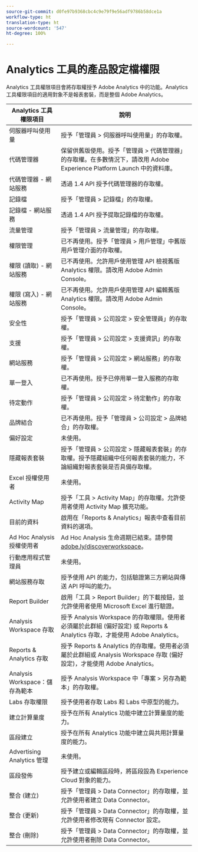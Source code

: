 ```yaml
---
source-git-commit: d0fe97b9368cbc4c9e79f9e56adf9786b58dce1a
workflow-type: ht
translation-type: ht
source-wordcount: '547'
ht-degree: 100%

---
```

# Analytics 工具的產品設定檔權限

Analytics 工具權限項目會將存取權授予 Adobe Analytics 中的功能。Analytics 工具權限項目的適用對象不是報表套裝，而是整個 Adobe Analytics。

| Analytics 工具權限項目 | 說明 |
|----|----|
| 伺服器呼叫使用量 | 授予「管理員 > 伺服器呼叫使用量」的存取權。 |
| 代碼管理器 | 保留供舊版使用。授予「管理員 > 代碼管理器」的存取權。在多數情況下，請改用 Adobe Experience Platform Launch 中的資料庫。 |
| 代碼管理器 - 網站服務 | 透過 1.4 API 授予代碼管理器的存取權。 |
| 記錄檔 | 授予「管理員 > 記錄檔」的存取權。 |
| 記錄檔 - 網站服務 | 透過 1.4 API 授予提取記錄檔的存取權。 |
| 流量管理 | 授予「管理員 > 流量管理」的存取權。 |
| 權限管理 | 已不再使用。授予「管理員 > 用戶管理」中舊版用戶管理介面的存取權。 |
| 權限 (讀取) - 網站服務 | 已不再使用。允許用戶使用管理 API 檢視舊版 Analytics 權限。請改用 Adobe Admin Console。 |
| 權限 (寫入) - 網站服務 | 已不再使用。允許用戶使用管理 API 編輯舊版 Analytics 權限。請改用 Adobe Admin Console。 |
| 安全性 | 授予「管理員 > 公司設定 > 安全管理員」的存取權。 |
| 支援 | 授予「管理員 > 公司設定 > 支援資訊」的存取權。 |
| 網站服務 | 授予「管理員 > 公司設定 > 網站服務」的存取權。 |
| 單一登入 | 已不再使用。授予已停用單一登入服務的存取權。 |
| 待定動作 | 授予「管理員 > 公司設定 > 待定動作」的存取權。 |
| 品牌結合 | 已不再使用。授予「管理員 > 公司設定 > 品牌結合」的存取權。 |
| 偏好設定 | 未使用。 |
| 隱藏報表套裝 | 授予「管理員 > 公司設定 > 隱藏報表套裝」的存取權。授予隱藏組織中任何報表套裝的能力，不論組織對報表套裝是否具備存取權。 |
| Excel 授權使用者 | 未使用。 |
| Activity Map | 授予「工具 > Activity Map」的存取權。允許使用者使用 Activity Map 擴充功能。 |
| 目前的資料 | 啟用在「Reports &amp; Analytics」報表中查看目前資料的選項。 |
|  Ad Hoc Analysis 授權使用者 | Ad Hoc Analysis 生命週期已結束。請參閱 [adobe.ly/discoverworkspace](https://adobe.ly/discoverworkspace)。 |
| 行動應用程式管理員 | 未使用。 |
| 網站服務存取 | 授予使用 API 的能力，包括驗證第三方網站與傳送 API 呼叫的能力。 |
| Report Builder | 啟用「工具 > Report Builder」的下載按鈕，並允許使用者使用 Microsoft Excel 進行驗證。 |
| Analysis Workspace 存取 | 授予 Analysis Workspace 的存取權限。使用者必須屬於此群組 (偏好設定) 或 Reports &amp; Analytics 存取，才能使用 Adobe Analytics。 |
| Reports &amp; Analytics 存取 | 授予 Reports &amp; Analytics 的存取權。使用者必須屬於此群組或 Analysis Workspace 存取 (偏好設定)，才能使用 Adobe Analytics。 |
| Analysis Workspace：儲存為範本 | 授予 Analysis Workspace 中「專案 > 另存為範本」的存取權。 |
| Labs 存取權限 | 授予使用者存取 Labs 和 Labs 中原型的能力。 |
| 建立計算量度 | 授予在所有 Analytics 功能中建立計算量度的能力。 |
| 區段建立 | 授予在所有 Analytics 功能中建立與共用計算量度的能力。 |
| Advertising Analytics 管理 | 未使用。 |
| 區段發佈 | 授予建立或編輯區段時，將區段設為 Experience Cloud 對象的能力。 |
| 整合 (建立) | 授予「管理員 > Data Connector」的存取權，並允許使用者建立 Data Connector。 |
| 整合 (更新) | 授予「管理員 > Data Connector」的存取權，並允許使用者修改現有 Connector 設定。 |
| 整合 (刪除) | 授予「管理員 > Data Connector」的存取權，並允許使用者刪除 Data Connector。 |
